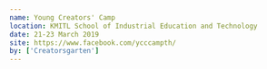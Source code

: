 ```yaml
---
name: Young Creators' Camp
location: KMITL School of Industrial Education and Technology
date: 21-23 March 2019
site: https://www.facebook.com/ycccampth/
by: ['Creatorsgarten']
---
```

